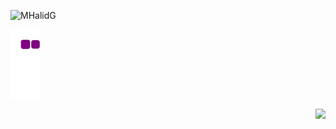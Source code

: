 
 <p align="left"> <img src="https://komarev.com/ghpvc/?username=MHalidG&label=Profile%20views&color=0e75b6&style=flat" alt="MHalidG" /> </p>


<!-- ![](https://visitor-badge.glitch.me/badge?page_id=MHalidG.MHalidG) -->


![snake gif](https://github.com/MHalidG/MHalidG/blob/output/github-contribution-grid-snake.gif)
 


<img src="https://github-readme-stats.vercel.app/api/top-langs/?username=MHalidG"  align="right">
</font>







